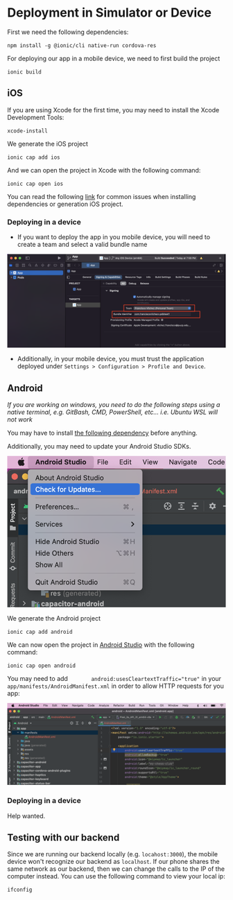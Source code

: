 # Deployment in Simulator or Device

First we need the following dependencies:

```
npm install -g @ionic/cli native-run cordova-res
```

For deploying our app in a mobile device, we need to first build the project

```
ionic build
```

## iOS

If you are using Xcode for the first time, you may need to install the Xcode Development Tools:

```
xcode-install
```

We generate the iOS project

```
ionic cap add ios
```

And we can open the project in Xcode with the following command:

```
ionic cap open ios
```

You can read the following [link](https://github.com/franciscovilchezv/coding-in-apple-silicon/blob/main/ionic/README.md) for common issues when installing dependencies or generation iOS project.

### Deploying in a device

- If you want to deploy the app in you mobile device, you will need to create a team and select a valid bundle name

![](./figs/xcode.png)

- Additionally, in your mobile device, you must trust the application deployed under `Settings > Configuration > Profile and Device`.

## Android

*If you are working on windows, you need to do the following steps using a native terminal, e.g. GitBash, CMD, PowerShell, etc... i.e. Ubuntu WSL will not work*

You may have to install [the following dependency](https://stackoverflow.com/a/65372165/4962221) before anything.

Additionally, you may need to update your Android Studio SDKs.

![](./figs/android.png)

We generate the Android project

```
ionic cap add android
```

We can now open the project in [Android Studio](https://developer.android.com/studio?gclid=Cj0KCQiAkNiMBhCxARIsAIDDKNUx9TLc3zzCN5zmWBQYX_QeXS4pUdxKdQkfteL5TTH4H03Pkho9Wx4aAuPoEALw_wcB&gclsrc=aw.ds#downloads) with the following command:

```
ionic cap open android
```

You may need to add `        android:usesCleartextTraffic="true"
` in your `app/manifests/AndroidManifest.xml` in order to allow HTTP requests for you app:

![](./figs/androidhttp.png)

### Deploying in a device

Help wanted.

## Testing with our backend

Since we are running our backend locally (e.g. `locahost:3000`), the mobile device won't recognize our backend as `localhost`. If our phone shares the same network as our backend, then we can change the calls to the IP of the computer instead. You can use the following command to view your local ip:

```
ifconfig
```
